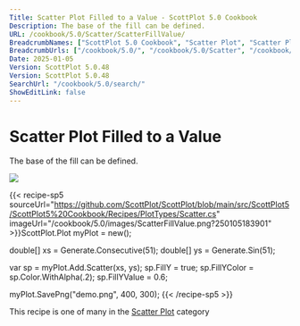 ```yaml
---
Title: Scatter Plot Filled to a Value - ScottPlot 5.0 Cookbook
Description: The base of the fill can be defined.
URL: /cookbook/5.0/Scatter/ScatterFillValue/
BreadcrumbNames: ["ScottPlot 5.0 Cookbook", "Scatter Plot", "Scatter Plot Filled to a Value"]
BreadcrumbUrls: ["/cookbook/5.0/", "/cookbook/5.0/Scatter", "/cookbook/5.0/Scatter/ScatterFillValue"]
Date: 2025-01-05
Version: ScottPlot 5.0.48
Version: ScottPlot 5.0.48
SearchUrl: "/cookbook/5.0/search/"
ShowEditLink: false
---
```



<div class='d-flex align-items-center mt-5'>
<h1 class='me-2 text-dark my-0 border-0'>Scatter Plot Filled to a Value</h1>
</div>

The base of the fill can be defined.

[![](/cookbook/5.0/images/ScatterFillValue.png?250105183901)](/cookbook/5.0/images/ScatterFillValue.png?250105183901)

{{< recipe-sp5 sourceUrl="https://github.com/ScottPlot/ScottPlot/blob/main/src/ScottPlot5/ScottPlot5%20Cookbook/Recipes/PlotTypes/Scatter.cs" imageUrl="/cookbook/5.0/images/ScatterFillValue.png?250105183901" >}}ScottPlot.Plot myPlot = new();

double[] xs = Generate.Consecutive(51);
double[] ys = Generate.Sin(51);

var sp = myPlot.Add.Scatter(xs, ys);
sp.FillY = true;
sp.FillYColor = sp.Color.WithAlpha(.2);
sp.FillYValue = 0.6;

myPlot.SavePng("demo.png", 400, 300);
{{< /recipe-sp5 >}}

<div class='my-5 text-center'>This recipe is one of many in the <a href='/cookbook/5.0/Scatter'>Scatter Plot</a> category</div>


